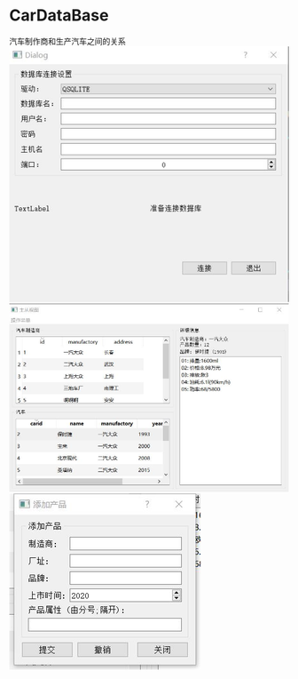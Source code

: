 # CarDataBase
汽车制作商和生产汽车之间的关系
![](https://github.com/luolaihua/CarDataBase/blob/master/introduction/20201215162420127.jpg)
![](https://github.com/luolaihua/CarDataBase/blob/master/introduction/20201215162440207.jpg)
![](https://github.com/luolaihua/CarDataBase/blob/master/introduction/20201215162454583.jpg)

